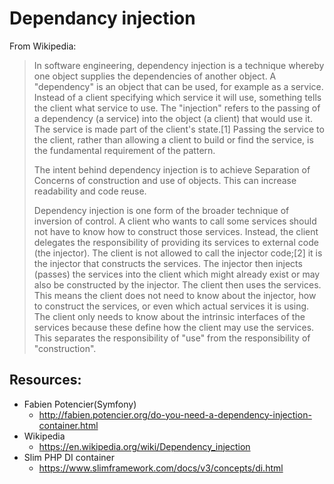 # Dependancy injection

From Wikipedia:

> In software engineering, dependency injection is a technique whereby one object supplies the dependencies of another object. A "dependency" is an object that can be used, for example as a service. Instead of a client specifying which service it will use, something tells the client what service to use. The "injection" refers to the passing of a dependency (a service) into the object (a client) that would use it. The service is made part of the client's state.[1] Passing the service to the client, rather than allowing a client to build or find the service, is the fundamental requirement of the pattern.
> 
> The intent behind dependency injection is to achieve Separation of Concerns of construction and use of objects. This can increase readability and code reuse.
> 
> Dependency injection is one form of the broader technique of inversion of control. A client who wants to call some services should not have to know how to construct those services. Instead, the client delegates the responsibility of providing its services to external code (the injector). The client is not allowed to call the injector code;[2] it is the injector that constructs the services. The injector then injects (passes) the services into the client which might already exist or may also be constructed by the injector. The client then uses the services. This means the client does not need to know about the injector, how to construct the services, or even which actual services it is using. The client only needs to know about the intrinsic interfaces of the services because these define how the client may use the services. This separates the responsibility of "use" from the responsibility of "construction". 

## Resources:

* Fabien Potencier(Symfony)
    * http://fabien.potencier.org/do-you-need-a-dependency-injection-container.html
* Wikipedia
    * https://en.wikipedia.org/wiki/Dependency_injection
* Slim PHP DI container
    * https://www.slimframework.com/docs/v3/concepts/di.html